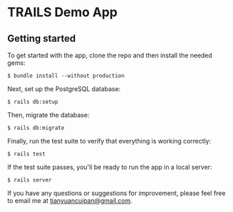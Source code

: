 # TRAILS Demo App

## Getting started

To get started with the app, clone the repo and then install the needed gems:

```
$ bundle install --without production
```

Next, set up the PostgreSQL database:

```
$ rails db:setup
```

Then, migrate the database:

```
$ rails db:migrate
```

Finally, run the test suite to verify that everything is working correctly:

```
$ rails test
```

If the test suite passes, you'll be ready to run the app in a local server:

```
$ rails server
```

If you have any questions or suggestions for improvement, please feel free to email me at <tianyuancuipan@gmail.com>.
